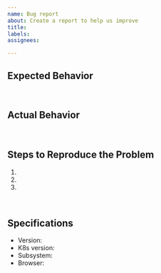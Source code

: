 ```yaml
---
name: Bug report
about: Create a report to help us improve
title: 
labels: 
assignees: 

---
```


## Expected Behavior
​
## Actual Behavior
​
## Steps to Reproduce the Problem
1.
2.
3.
​
## Specifications
- Version:
- K8s version:
- Subsystem:
- Browser:
